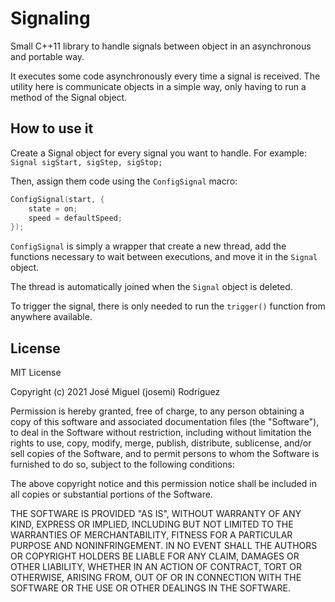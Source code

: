 # Signaling
Small C++11 library to handle signals between object in an asynchronous and portable way.

It executes some code asynchronously every time a signal is received. The utility here is communicate objects in a simple way, only having to run a method of the Signal object.

## How to use it
Create a Signal object for every signal you want to handle.
For example: `Signal sigStart, sigStep, sigStop;`

Then, assign them code using the `ConfigSignal` macro:
```c++
ConfigSignal(start, {
	state = on;
	speed = defaultSpeed;
});
```
`ConfigSignal` is simply a wrapper that create a new thread, add the functions necessary to wait between executions, and move it in the `Signal` object.

The thread is automatically joined when the `Signal` object is deleted.

To trigger the signal, there is only needed to run the `trigger()` function from anywhere available.

## License

MIT License

Copyright (c) 2021 José Miguel (josemi) Rodríguez

Permission is hereby granted, free of charge, to any person obtaining a copy
of this software and associated documentation files (the "Software"), to deal
in the Software without restriction, including without limitation the rights
to use, copy, modify, merge, publish, distribute, sublicense, and/or sell
copies of the Software, and to permit persons to whom the Software is
furnished to do so, subject to the following conditions:

The above copyright notice and this permission notice shall be included in all
copies or substantial portions of the Software.

THE SOFTWARE IS PROVIDED "AS IS", WITHOUT WARRANTY OF ANY KIND, EXPRESS OR
IMPLIED, INCLUDING BUT NOT LIMITED TO THE WARRANTIES OF MERCHANTABILITY,
FITNESS FOR A PARTICULAR PURPOSE AND NONINFRINGEMENT. IN NO EVENT SHALL THE
AUTHORS OR COPYRIGHT HOLDERS BE LIABLE FOR ANY CLAIM, DAMAGES OR OTHER
LIABILITY, WHETHER IN AN ACTION OF CONTRACT, TORT OR OTHERWISE, ARISING FROM,
OUT OF OR IN CONNECTION WITH THE SOFTWARE OR THE USE OR OTHER DEALINGS IN THE
SOFTWARE.
